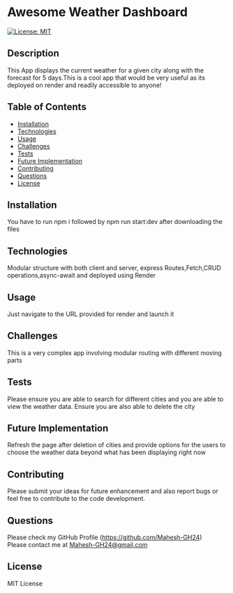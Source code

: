 # Awesome Weather Dashboard
   [![License: MIT](https://img.shields.io/badge/License-MIT-yellow.svg)](https://opensource.org/licenses/MIT)

   ## Description

   This App displays the current weather for a given city along with the forecast for 5 days.This is a cool app that would be very useful as its deployed on render and readily accessible to anyone!

   ## Table of Contents

   - [Installation](#installation)
   - [Technologies](#Technologies)
   - [Usage](#usage)
   - [Challenges](#challenges)
   - [Tests](#tests)
   - [Future Implementation](#Future-Implementation)
   - [Contributing](#Contributing)
   - [Questions](#questions)
   - [License](#license)

   ## Installation
   You have to run npm i followed by npm run start:dev after downloading the files

   ## Technologies
   Modular structure with both client and server, express Routes,Fetch,CRUD operations,async-await and deployed using Render

   ## Usage
   Just navigate to the URL provided for render and launch it

   ## Challenges
   This is a very complex app involving modular routing with different moving parts

   ## Tests
   Please ensure you are able to search for different cities and you are able to view the weather data. Ensure you are also able to delete the city

   ## Future Implementation
   Refresh the page after deletion of cities and provide options for the users to choose the weather data beyond what has been displaying right now

   ## Contributing
   Please submit your ideas for future enhancement and also report bugs or feel free to contribute to the code development.

   ## Questions
   Please check my GitHub Profile (https://github.com/Mahesh-GH24)  
   Please contact me at Mahesh-GH24@gmail.com

   ## License
   MIT License
